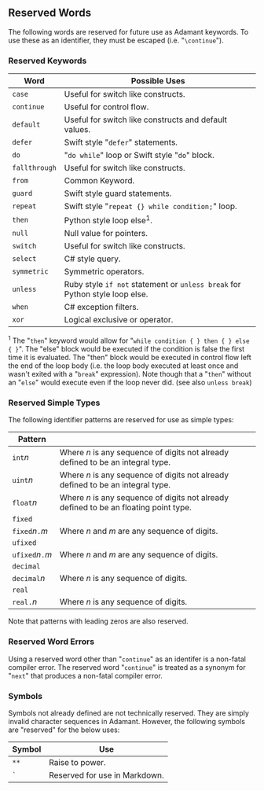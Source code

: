 ## Reserved Words

The following words are reserved for future use as Adamant keywords. To use these as an identifier, they must be escaped (i.e. "`\continue`").

### Reserved Keywords

| Word          | Possible Uses                                                               |
| ------------- | --------------------------------------------------------------------------- |
| `case`        | Useful for switch like constructs.                                          |
| `continue`    | Useful for control flow.                                                    |
| `default`     | Useful for switch like constructs and default values.                       |
| `defer`       | Swift style "`defer`" statements.                                           |
| `do`          | "`do while`" loop or Swift style "`do`" block.                              |
| `fallthrough` | Useful for switch like constructs.                                          |
| `from`        | Common Keyword.                                                             |
| `guard`       | Swift style guard statements.                                               |
| `repeat`      | Swift style "`repeat {} while condition;`" loop.                            |
| `then`        | Python style loop else<sup>1</sup>.                                         |
| `null`        | Null value for pointers.                                                    |
| `switch`      | Useful for switch like constructs.                                          |
| `select`      | C# style query.                                                             |
| `symmetric`   | Symmetric operators.                                                        |
| `unless`      | Ruby style `if not` statement or `unless break` for Python style loop else. |
| `when`        | C# exception filters.                                                       |
| `xor`         | Logical exclusive or operator.                                              |

<sup>1</sup> The "`then`" keyword would allow for "`while condition { } then { } else { }`". The "else" block would be executed if the condition is false the first time it is evaluated. The "then" block would be executed in control flow left the end of the loop body (i.e. the loop body executed at least once and wasn't exited with a "`break`" expression). Note though that a "`then`" without an "`else`" would execute even if the loop never did. (see also `unless break`)

### Reserved Simple Types

The following identifier patterns are reserved for use as simple types:

| Pattern           |                                                                                       |
| ----------------- | ------------------------------------------------------------------------------------- |
| `int`*n*          | Where *n* is any sequence of digits not already defined to be an integral type.       |
| `uint`*n*         | Where *n* is any sequence of digits not already defined to be an integral type.       |
| `float`*n*        | Where *n* is any sequence of digits not already defined to be an floating point type. |
| `fixed`           |                                                                                       |
| `fixed`*n*`.`*m*  | Where *n* and *m* are any sequence of digits.                                         |
| `ufixed`          |                                                                                       |
| `ufixed`*n*`.`*m* | Where *n* and *m* are any sequence of digits.                                         |
| `decimal`         |                                                                                       |
| `decimal`*n*      | Where *n* is any sequence of digits.                                                  |
| `real`            |                                                                                       |
| `real.`*n*        | Where *n* is any sequence of digits.                                                  |

Note that patterns with leading zeros are also reserved.

### Reserved Word Errors

Using a reserved word other than "`continue`" as an identifer is a non-fatal compiler error. The reserved word "`continue`" is treated as a synonym for "`next`" that produces a non-fatal compiler error.

### Symbols

Symbols not already defined are not technically reserved. They are simply invalid character sequences in Adamant. However, the following symbols are "reserved" for the below uses:

| Symbol  | Use                           |
| ------- | ----------------------------- |
| `**`    | Raise to power.               |
| `` ` `` | Reserved for use in Markdown. |
